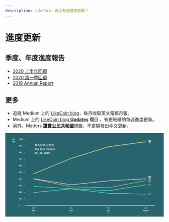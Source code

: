 ```yaml
---
description: LikeCoin 最近有些甚麼發展？
---
```


# 進度更新

## 季度、年度進度報告 <a id="recent-updates"></a>

* [2020 上半年回顧](https://matters.news/@likecoin/%E8%AE%9A%E8%B3%9E%E5%85%AC%E6%B0%91-2020-%E4%B8%8A%E5%8D%8A%E5%B9%B4%E5%9B%9E%E9%A1%A7-bafyreidroqj5elqim2jnr3u2zd75ysdgflu7jyinnm7cg7ztjlpfv7z36m)
* [2020 第一季回顧](https://matters.news/@likecoin/%E8%AE%9A%E8%B3%9E%E5%85%AC%E6%B0%91-2020-%E7%AC%AC%E4%B8%80%E5%AD%A3%E5%9B%9E%E9%A1%A7-bafyreifdlfznigt3htdur7e2pyomoem5chmmortz34rnakprxdipt6s2vy)
* [2019 Annual Report](https://medium.com/likecoin/likecoin-annual-report-2019-f831cb873801)

## 更多 <a id="more"></a>

* 追蹤 Medium 上的 [LikeCoin blog](https://medium.com/likecoin)，每月收取英文電郵月報。
* Medium 上的 [LikeCoin blog **Updates**](https://medium.com/likecoin/updates/home) 欄目 ，有更細緻的每週進度更新。
* 另外，Matters [**讚賞公民共和國**](https://matters.news/tags/VGFnOjgwOTQ)標籤，不定期發出中文更新。

![](../../.gitbook/assets/likecoin_ad69_stat_sept_artwork1-06.png)

